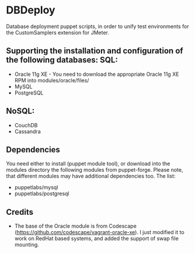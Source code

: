DBDeploy
========

Database deployment puppet scripts, in order to unify test environments
for the CustomSamplers extension for JMeter.

Supporting the installation and configuration of the following databases:
SQL:
----
 + Oracle 11g XE - You need to download the appropriate Oracle 11g XE RPM into modules/oracle/files/
 + MySQL
 + PostgreSQL

NoSQL:
------
 + CouchDB
 + Cassandra

Dependencies
------------
You need either to install (puppet module tool), or download into the modules directory the following modules from puppet-forge. Please note, that different modules may have additional dependencies too.
The list: 
 + puppetlabs/mysql
 + puppetlabs/postgresql

Credits
-------
 + The base of the  Oracle module is from Codescape (https://github.com/codescape/vagrant-oracle-xe).
   I just modified it to work on RedHat based systems, and added the support of swap file mounting.
